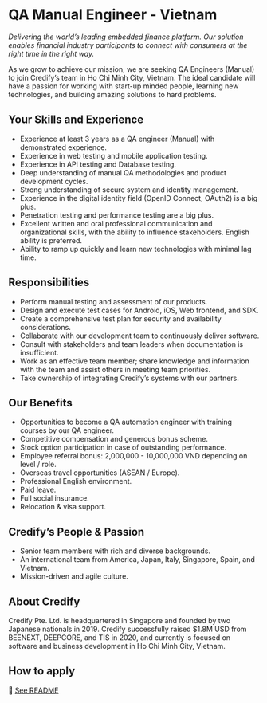# QA Manual Engineer - Vietnam

_Delivering the world’s leading embedded finance platform. Our solution enables financial industry participants to connect with consumers at the right time in the right way._

As we grow to achieve our mission, we are seeking QA Engineers (Manual) to join Credify’s team in Ho Chi Minh City, Vietnam. The ideal candidate will have a passion for working with start-up minded people, learning new technologies, and building amazing solutions to hard problems.


## Your Skills and Experience

- Experience at least 3 years as a QA engineer (Manual) with demonstrated experience. 
- Experience in web testing and mobile application testing.
- Experience in API testing and Database testing.
-  Deep understanding of manual QA methodologies and product development cycles.
- Strong understanding of secure system and identity management. 
- Experience in the digital identity field (OpenID Connect, OAuth2) is a big plus.
- Penetration testing and performance testing are a big plus.
- Excellent written and oral professional communication and organizational skills, with the ability to influence stakeholders. English ability is preferred.
- Ability to ramp up quickly and learn new technologies with minimal lag time.


## Responsibilities

- Perform manual testing and assessment of our products.
- Design and execute test cases for Android, iOS, Web frontend, and SDK.
- Create a comprehensive test plan for security and availability considerations.
- Collaborate with our development team to continuously deliver software.
- Consult with stakeholders and team leaders when documentation is insufficient.
- Work as an effective team member; share knowledge and information with the team and assist others in meeting team priorities.
- Take ownership of integrating Credify’s systems with our partners.


## Our Benefits

- Opportunities to become a QA automation engineer with training courses by our QA engineer.
- Competitive compensation and generous bonus scheme.
- Stock option participation in case of outstanding performance.
- Employee referral bonus: 2,000,000 - 10,000,000 VND depending on level / role.
- Overseas travel opportunities (ASEAN / Europe).
- Professional English environment.
- Paid leave.
- Full social insurance.
- Relocation & visa support.


## Credify’s People & Passion

- Senior team members with rich and diverse backgrounds.
- An international team from America, Japan, Italy, Singapore, Spain, and Vietnam.
- Mission-driven and agile culture.


## About Credify

Credify Pte. Ltd. is headquartered in Singapore and founded by two Japanese nationals in 2019. Credify successfully raised $1.8M USD from BEENEXT, DEEPCORE, and TIS in 2020, and currently is focused on software and business development in Ho Chi Minh City, Vietnam.

## How to apply

:link: [See README](https://github.com/credify-pte-ltd/we-are-hiring#how-to-apply)